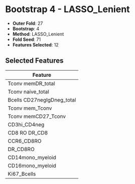 # Bootstrap 4 - LASSO_Lenient

- **Outer Fold**: 27
- **Bootstrap**: 4
- **Method**: LASSO_Lenient
- **Fold Seed**: 71
- **Features Selected**: 12

## Selected Features

| Feature |
|---------|
| Tconv memDR_total |
| Tconv naive_total |
| Bcells CD27negIgDneg_total |
| Tconv mem_Tconv |
| Tconv memCD27_Tconv |
| CD3hi_CD4neg |
| CD8 RO DR_CD8 |
| CCR6_CD8RO |
| DR_CD8RO |
| CD14mono_myeloid |
| CD16mono_myeloid |
| Ki67_Bcells |
